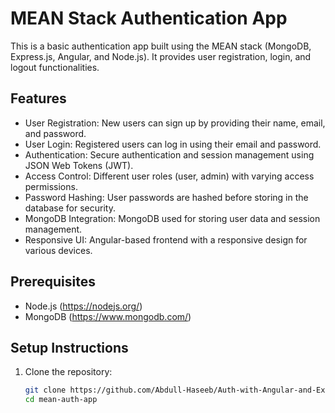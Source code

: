 # MEAN Stack Authentication App

This is a basic authentication app built using the MEAN stack (MongoDB, Express.js, Angular, and Node.js). It provides user registration, login, and logout functionalities.

## Features

- User Registration: New users can sign up by providing their name, email, and password.
- User Login: Registered users can log in using their email and password.
- Authentication: Secure authentication and session management using JSON Web Tokens (JWT).
- Access Control: Different user roles (user, admin) with varying access permissions.
- Password Hashing: User passwords are hashed before storing in the database for security.
- MongoDB Integration: MongoDB used for storing user data and session management.
- Responsive UI: Angular-based frontend with a responsive design for various devices.

## Prerequisites

- Node.js (https://nodejs.org/)
- MongoDB (https://www.mongodb.com/)

## Setup Instructions

1. Clone the repository:

   ```bash
   git clone https://github.com/Abdull-Haseeb/Auth-with-Angular-and-Express
   cd mean-auth-app
   ```
